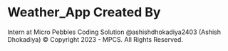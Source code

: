 # Weather_App Created By
Intern at Micro Pebbles Coding Solution @ashishdhokadiya2403 (Ashish Dhokadiya)
© Copyright 2023 - MPCS. All Rights Reserved. 
